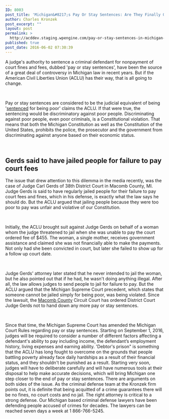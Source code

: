 ```yaml
---
ID: 8003
post_title: 'Michigan&#8217;s Pay Or Stay Sentences: Are They Finally Over?'
author: Charles Kronzek
post_excerpt: ""
layout: post
permalink: >
  http://acddev.staging.wpengine.com/pay-or-stay-sentences-in-michigan-are-they-finally-over.html
published: true
post_date: 2016-06-02 07:30:39
---
```

<span style="font-weight: 400;">A judge's authority to sentence a criminal defendant for nonpayment of court fines and fees, dubbed 'pay or stay sentences', have been the source of a great deal of controversy in Michigan law in recent years. But if the American Civil Liberties Union (ACLU) has their way, that is all going to change.</span>

&nbsp;

<span style="font-weight: 400;">Pay or stay sentences are considered to be the judicial equivalent of being '</span><a href="http://acddev.staging.wpengine.com/sentencing-options.html" target="_blank"><span style="font-weight: 400;">sentenced</span></a><span style="font-weight: 400;"> for being poor' claims the ACLU. If that were true, the sentencing would be discriminatory against poor people. Discriminating against poor people, even poor criminals, is a Constitutional violation. That means that both the Michigan Constitution as well as the Constitution of the United States, prohibits the police, the prosecutor and the government from discriminating against anyone based on their economic status.  </span>

&nbsp;


<h2>Gerds said to have jailed people for failure to pay court fees</h2>

<span style="font-weight: 400;">The issue that drew attention to this dilemma in the media recently, was the case of Judge Carl Gerds of 38th District Court in Macomb County, MI. Judge Gerds is said to have regularly jailed people for their failure to pay court fees and fines, which in his defense, is exactly what the law says he should do. But the ACLU argued that jailing people because they were too poor to pay was unfair and violative of our Constitution.</span>

&nbsp;

<span style="font-weight: 400;">Initially, the ACLU brought suit against Judge Gerds on behalf of a woman whom the judge threatened to jail when she was unable to pay the court ordered fee of $455. The woman, a single mother, receives government assistance and claimed she was not financially able to make the payments. Not only had she been convicted in court, but later she failed to show up for a follow up court date. </span>

&nbsp;

<span style="font-weight: 400;">Judge Gerds' attorney later stated that he never intended to jail the woman, but he also pointed out that if he had, he wasn't doing anything illegal. After all, the law allows judges to send people to jail for failure to pay. But the ACLU argued that the Michigan Supreme Court precedent, which states that someone cannot be jailed simply for being poor, was being violated. Since the lawsuit, the </span><a href="http://acddev.staging.wpengine.com/macomb-county-criminal-attorneys-macomb-michigan-lawyers.html" target="_blank"><span style="font-weight: 400;">Macomb County</span></a><span style="font-weight: 400;"> Circuit Court has ordered District Court Judge Gerds not to hand down any more pay or stay sentences.</span>

&nbsp;

<span style="font-weight: 400;">Since that time, the Michigan Supreme Court has amended the Michigan Court Rules regarding pay or stay sentences. Starting on September 1, 2016, judges will be required to consider a number of different factors affecting a defendant's ability to pay including income, the defendant’s employment history, living expenses and earning ability.</span>
<span style="font-weight: 400;">'Debtor's prison" is something that the ACLU has long fought to overcome on the grounds that people battling poverty already face daily hardships as a result of their financial status, and they shouldn't be punished as a result. Starting very soon, judges will have to deliberate carefully and will have numerous tools at their disposal to help make accurate decisions, which will bring Michigan one step closer to the end of pay or stay sentences. There are arguments on both sides of the issue. As the criminal defense team at the Kronzek firm points out, it is definite that being acquitted of a crime guarantees there will be no fines, no court costs and no jail. The right attorney is critical to a strong defense. Our Michigan based criminal defense lawyers have been defending people accused of crimes for decades. The lawyers can be reached seven days a week at 1 866-766-5245.</span>